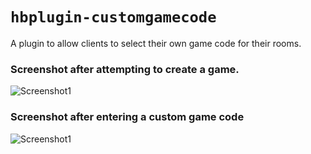 # `hbplugin-customgamecode`

A plugin to allow clients to select their own game code for their rooms.

### Screenshot after attempting to create a game.
![Screenshot1](https://raw.githubusercontent.com/SkeldJS/Hindenburg-Official-Plugins/master/assets/CustomGameCode-MainMenuScreenshot.png)

### Screenshot after entering a custom game code
![Screenshot1](https://raw.githubusercontent.com/SkeldJS/Hindenburg-Official-Plugins/master/assets/CustomGameCode-InGameScreenshot.png)